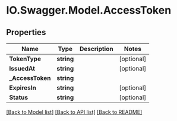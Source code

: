 # IO.Swagger.Model.AccessToken
## Properties

Name | Type | Description | Notes
------------ | ------------- | ------------- | -------------
**TokenType** | **string** |  | [optional] 
**IssuedAt** | **string** |  | [optional] 
**_AccessToken** | **string** |  | 
**ExpiresIn** | **string** |  | [optional] 
**Status** | **string** |  | [optional] 

[[Back to Model list]](../README.md#documentation-for-models) [[Back to API list]](../README.md#documentation-for-api-endpoints) [[Back to README]](../README.md)

